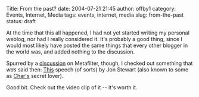 Title: From the past?
date: 2004-07-21 21:45
author: offby1
category: Events, Internet, Media
tags: events, internet, media
slug: from-the-past
status: draft

At the time that this all happened, I had not yet started writing my personal weblog, nor had I really considered it. It's probably a good thing, since I would most likely have posted the same things that every other blogger in the world was, and added nothing to the discussion.

Spurred by a [discussion](<http://www.metafilter.com/mefi/34470>) on Metafilter, though, I checked out something that _was_ said then: [This]([http://www.comedycentral.com/tv_shows/thedailyshowwithjonstewart/dailyshow_sept11.jhtml](http://www.comedycentral.com/tv_shows/thedailyshowwithjonstewart/dailyshow_sept11.jhtml)) speech (of sorts) by Jon Stewart (also known to some as [Char's](<http://www.livejournal.com/users/xraystar/>) secret lover).

Good bit. Check out the video clip of it -- it's worth it.
